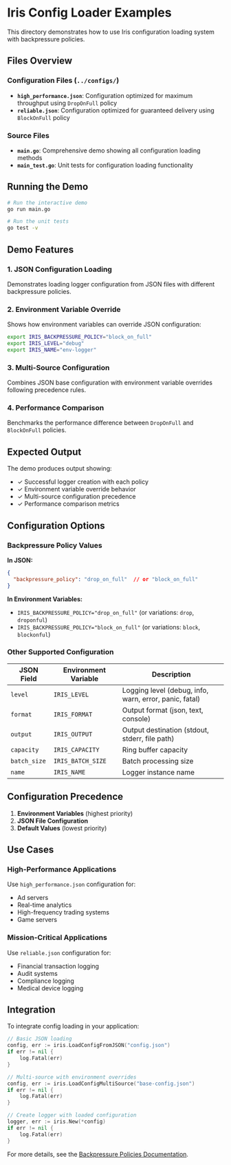 # Iris Config Loader Examples

This directory demonstrates how to use Iris configuration loading system with backpressure policies.

## Files Overview

### Configuration Files (`../configs/`)

- **`high_performance.json`**: Configuration optimized for maximum throughput using `DropOnFull` policy
- **`reliable.json`**: Configuration optimized for guaranteed delivery using `BlockOnFull` policy

### Source Files

- **`main.go`**: Comprehensive demo showing all configuration loading methods
- **`main_test.go`**: Unit tests for configuration loading functionality

## Running the Demo

```bash
# Run the interactive demo
go run main.go

# Run the unit tests  
go test -v
```

## Demo Features

### 1. JSON Configuration Loading
Demonstrates loading logger configuration from JSON files with different backpressure policies.

### 2. Environment Variable Override
Shows how environment variables can override JSON configuration:
```bash
export IRIS_BACKPRESSURE_POLICY="block_on_full"
export IRIS_LEVEL="debug"
export IRIS_NAME="env-logger"
```

### 3. Multi-Source Configuration
Combines JSON base configuration with environment variable overrides following precedence rules.

### 4. Performance Comparison
Benchmarks the performance difference between `DropOnFull` and `BlockOnFull` policies.

## Expected Output

The demo produces output showing:
- ✓ Successful logger creation with each policy
- ✓ Environment variable override behavior
- ✓ Multi-source configuration precedence
- ✓ Performance comparison metrics

## Configuration Options

### Backpressure Policy Values

**In JSON:**
```json
{
  "backpressure_policy": "drop_on_full"  // or "block_on_full"
}
```

**In Environment Variables:**
- `IRIS_BACKPRESSURE_POLICY="drop_on_full"` (or variations: `drop`, `droponful`)
- `IRIS_BACKPRESSURE_POLICY="block_on_full"` (or variations: `block`, `blockonful`)

### Other Supported Configuration

| JSON Field | Environment Variable | Description |
|------------|---------------------|-------------|
| `level` | `IRIS_LEVEL` | Logging level (debug, info, warn, error, panic, fatal) |
| `format` | `IRIS_FORMAT` | Output format (json, text, console) |
| `output` | `IRIS_OUTPUT` | Output destination (stdout, stderr, file path) |
| `capacity` | `IRIS_CAPACITY` | Ring buffer capacity |
| `batch_size` | `IRIS_BATCH_SIZE` | Batch processing size |
| `name` | `IRIS_NAME` | Logger instance name |

## Configuration Precedence

1. **Environment Variables** (highest priority)
2. **JSON File Configuration**
3. **Default Values** (lowest priority)

## Use Cases

### High-Performance Applications
Use `high_performance.json` configuration for:
- Ad servers
- Real-time analytics
- High-frequency trading systems
- Game servers

### Mission-Critical Applications  
Use `reliable.json` configuration for:
- Financial transaction logging
- Audit systems
- Compliance logging
- Medical device logging

## Integration

To integrate config loading in your application:

```go
// Basic JSON loading
config, err := iris.LoadConfigFromJSON("config.json")
if err != nil {
    log.Fatal(err)
}

// Multi-source with environment overrides
config, err := iris.LoadConfigMultiSource("base-config.json")
if err != nil {
    log.Fatal(err)
}

// Create logger with loaded configuration
logger, err := iris.New(*config)
if err != nil {
    log.Fatal(err)
}
```

For more details, see the [Backpressure Policies Documentation](../../docs/BACKPRESSURE_POLICIES.md).
